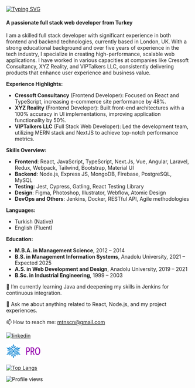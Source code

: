 [![Typing SVG](https://readme-typing-svg.herokuapp.com?size=18&color=0FD6FF&lines=Hi+%F0%9F%91%8B%2C+I'm+Metin;Welcome+to+my+Github+page;I+am+a+full+stack+developer)](https://github.com/metin1)

#### A passionate full stack web developer from Turkey

I am a skilled full stack developer with significant experience in both frontend and backend technologies, currently based in London, UK. With a strong educational background and over five years of experience in the tech industry, I specialize in creating high-performance, scalable web applications. I have worked in various capacities at companies like Cressoft Consultancy, XYZ Reality, and VIPTalkers LLC, consistently delivering products that enhance user experience and business value.

**Experience Highlights:**
- **Cressoft Consultancy** (Frontend Developer): Focused on React and TypeScript, increasing e-commerce site performance by 48%.
- **XYZ Reality** (Frontend Developer): Built front-end architectures with a 100% accuracy in UI implementations, improving application functionality by 50%.
- **VIPTalkers LLC** (Full Stack Web Developer): Led the development team, utilizing MERN stack and NextJS to achieve top-notch performance metrics.

**Skills Overview:**
- **Frontend**: React, JavaScript, TypeScript, Next.Js, Vue, Angular, Laravel, Redux, Webpack, Tailwind, Bootstrap, Material UI
- **Backend**: Node.js, Express JS, MongoDB, Firebase, PostgreSQL, MySQL
- **Testing**: Jest, Cypress, Gatling, React Testing Library
- **Design**: Figma, Photoshop, Illustrator, Webflow, Atomic Design
- **DevOps and Others**: Jenkins, Docker, RESTful API, Agile methodologies

**Languages:**
- Turkish (Native)
- English (Fluent)

**Education:**
- **M.B.A. in Management Science**, 2012 – 2014
- **B.S. in Management Information Systems**, Anadolu University, 2021 – Expected 2025
- **A.S. in Web Development and Design**, Anadolu University, 2019 – 2021
- **B.Sc. in Industrial Engineering**, 1999 – 2003

🌱 I’m currently learning Java and deepening my skills in Jenkins for continuous integration.

💬 Ask me about anything related to React, Node.js, and my project experiences.

📫 How to reach me: mtnscn@gmail.com

[<img src='https://img.shields.io/badge/LinkedIn-0077B5?style=for-the-badge&logo=linkedin&logoColor=white' alt='linkedin' height='40'>](https://www.linkedin.com/in/metin-iscan)  

<a href='https://archiveprogram.github.com/'><img src='https://raw.githubusercontent.com/acervenky/animated-github-badges/master/assets/acbadge.gif' width='40' height='40'></a> <a href='https://github.com/pricing'><img src='https://raw.githubusercontent.com/acervenky/animated-github-badges/master/assets/pro.gif' width='40' height='40'></a> 

[![Top Langs](https://github-readme-stats.vercel.app/api/top-langs/?username=metin1)](https://github.com/anuraghazra/github-readme-stats)

![Profile views](https://gpvc.arturio.dev/metin1)
